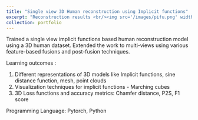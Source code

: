 ```yaml
---
title: "Single view 3D Human reconstruction using Implicit functions"
excerpt: "Reconstruction results <br/><img src='/images/pifu.png' width="355" height="200">" 
collection: portfolio
---
```


Trained a single view implicit functions based human reconstruction model using a 3D human dataset. Extended the work to multi-views using various feature-based fusions and post-fusion techniques. 

Learning outcomes : 
1. Different representations of 3D models like Implicit functions, sine distance function, mesh, point clouds
2. Visualization techniques for implicit functions - Marching cubes
3. 3D Loss functions and accuracy metrics: Chamfer distance, P2S, F1 score

Programming Language:
Pytorch, Python